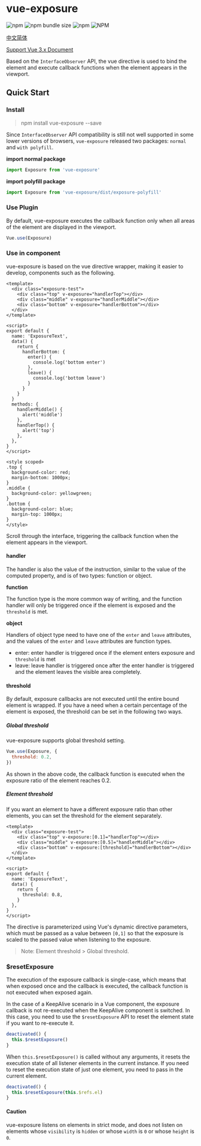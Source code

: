 # vue-exposure

![npm](https://img.shields.io/npm/v/vue-exposure) ![npm bundle size](https://img.shields.io/bundlephobia/min/vue-exposure) ![npm](https://img.shields.io/npm/dm/vue-exposure) ![NPM](https://img.shields.io/npm/l/vue-exposure)

[中文简体](./README.zh-CN.md)

[Support Vue 3.x Document](https://github.com/hubvue/vue-exposure/tree/vue-exposure-next#vue-exposure)

Based on the `InterfaceObserver` API, the vue directive is used to bind the element and execute callback functions when the element appears in the viewport.

## Quick Start

### Install

> npm install vue-exposure --save

Since `InterfaceObserver` API compatibility is still not well supported in some lower versions of browsers, `vue-exposure` released two packages: `normal` and `with polyfill`.

**import normal package**

```js
import Exposure from 'vue-exposure'
```

**import polyfill package**

```js
import Exposure from 'vue-exposure/dist/exposure-polyfill'
```

### Use Plugin

By default, vue-exposure executes the callback function only when all areas of the element are displayed in the viewport.

```js
Vue.use(Exposure)
```

### Use in component

vue-exposure is based on the vue directive wrapper, making it easier to develop, components such as the following.

```vue
<template>
  <div class="exposure-test">
    <div class="top" v-exposure="handlerTop"></div>
    <div class="middle" v-exposure="handlerMiddle"></div>
    <div class="bottom" v-exposure="handlerBottom"></div>
  </div>
</template>

<script>
export default {
  name: 'ExposureText',
  data() {
    return {
      handlerBottom: {
        enter() {
          console.log('bottom enter')
        },
        leave() {
          console.log('bottom leave')
        }
      }
    }
  }
  methods: {
    handlerMiddle() {
      alert('middle')
    },
    handlerTop() {
      alert('top')
    },
  },
}
</script>

<style scoped>
.top {
  background-color: red;
  margin-bottom: 1000px;
}
.middle {
  background-color: yellowgreen;
}
.bottom {
  background-color: blue;
  margin-top: 1000px;
}
</style>
```

Scroll through the interface, triggering the callback function when the element appears in the viewport.


#### handler
The handler is also the value of the instruction, similar to the value of the computed property, and is of two types: function or object.

**function**

The function type is the more common way of writing, and the function handler will only be triggered once if the element is exposed and the `threshold` is met.

**object**

Handlers of object type need to have one of the `enter` and `leave` attributes, and the values of the `enter` and `leave` attributes are function types.

- enter: enter handler is triggered once if the element enters exposure and `threshold` is met
- leave: leave handler is triggered once after the enter handler is triggered and the element leaves the visible area completely.


#### threshold

By default, exposure callbacks are not executed until the entire bound element is wrapped. If you have a need when a certain percentage of the element is exposed, the threshold can be set in the following two ways.

##### Global threshold

vue-exposure supports global threshold setting.

```js
Vue.use(Exposure, {
  threshold: 0.2,
})
```

As shown in the above code, the callback function is executed when the exposure ratio of the element reaches 0.2.

##### Element threshold

If you want an element to have a different exposure ratio than other elements, you can set the threshold for the element separately.

```vue
<template>
  <div class="exposure-test">
    <div class="top" v-exposure:[0.1]="handlerTop"></div>
    <div class="middle" v-exposure:[0.5]="handlerMiddle"></div>
    <div class="bottom" v-exposure:[threshold]="handlerBottom"></div>
  </div>
</template>

<script>
export default {
  name: 'ExposureText',
  data() {
    return {
      threshold: 0.8,
    }
  },
}
</script>
```

The directive is parameterized using Vue's dynamic directive parameters, which must be passed as a value between `[0,1]` so that the exposure is scaled to the passed value when listening to the exposure.

> Note: Element threshold > Global threshold.

### \$resetExposure

The execution of the exposure callback is single-case, which means that when exposed once and the callback is executed, the callback function is not executed when exposed again.

In the case of a KeepAlive scenario in a Vue component, the exposure callback is not re-executed when the KeepAlive component is switched. In this case, you need to use the `$resetExposure` API to reset the element state if you want to re-execute it.

```js
deactivated() {
  this.$resetExposure()
}
```

When `this.$resetExposure()` is called without any arguments, it resets the execution state of all listener elements in the current instance. If you need to reset the execution state of just one element, you need to pass in the current element.

```js
deactivated() {
  this.$resetExposure(this.$refs.el)
}
```

#### Caution

vue-exposure listens on elements in strict mode, and does not listen on elements whose `visibility` is `hidden` or whose `width` is `0` or whose `height` is `0`.
